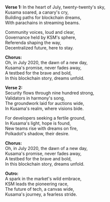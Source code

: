 **Verse 1:**
In the heart of July, twenty-twenty's sky,  
Kusama soared, a canary's cry,  
Building paths for blockchain dreams,  
With parachains in streaming beams.  

Community voices, loud and clear,  
Governance held by KSM's sphere,  
Referenda shaping the way,  
Decentralized future, here to stay.  

**Chorus:**  
Oh, in July 2020, the dawn of a new day,  
Kusama's promise, never fades away,  
A testbed for the brave and bold,  
In this blockchain story, dreams unfold.  

**Verse 2:**  
Security flows through nine hundred strong,  
Validators in harmony's song,  
The groundwork laid for auctions wide,  
In Kusama's realm, where visions bide.  

For developers seeking a fertile ground,  
In Kusama's light, hope is found,  
New teams rise with dreams on fire,  
Polkadot's shadow, their desire.  

**Chorus:**  
Oh, in July 2020, the dawn of a new day,  
Kusama's promise, never fades away,  
A testbed for the brave and bold,  
In this blockchain story, dreams unfold.  

**Outro:**  
A spark in the market's wild embrace,  
KSM leads the pioneering race,  
The future of tech, a canvas wide,  
Kusama's journey, a fearless stride.  
